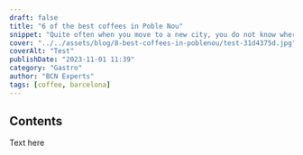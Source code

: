```yaml
---
draft: false
title: "6 of the best coffees in Poble Nou"
snippet: "Quite often when you move to a new city, you do not know where the best place to live is. In Barcelona you have a number of neighbourhoods and each has its own character and perks. It often depends a lot on what your personal circumstances are when it comes to choosing the right place to live. The city is divided into 10 districts, each with its own distinct character and attractions."
cover: "../../assets/blog/8-best-coffees-in-poblenou/test-31d4375d.jpg"
coverAlt: "Test"
publishDate: "2023-11-01 11:39"
category: "Gastro"
author: "BCN Experts"
tags: [coffee, barcelona]
---
```


## Contents

Text here
